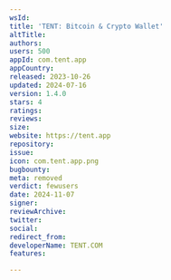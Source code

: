 ```yaml
---
wsId: 
title: 'TENT: Bitcoin & Crypto Wallet'
altTitle: 
authors: 
users: 500
appId: com.tent.app
appCountry: 
released: 2023-10-26
updated: 2024-07-16
version: 1.4.0
stars: 4
ratings: 
reviews: 
size: 
website: https://tent.app
repository: 
issue: 
icon: com.tent.app.png
bugbounty: 
meta: removed
verdict: fewusers
date: 2024-11-07
signer: 
reviewArchive: 
twitter: 
social: 
redirect_from: 
developerName: TENT.COM
features: 

---
```


